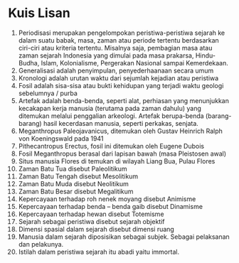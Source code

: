 # Kuis Lisan
1. Periodisasi merupakan pengelompokan peristiwa-peristiwa sejarah ke dalam suatu babak, masa, zaman atau periode tertentu berdasarkan ciri-ciri atau kriteria tertentu. Misalnya saja, pembagian masa atau zaman sejarah Indonesia yang dimulai pada masa prakarsa, Hindu-Budha, Islam, Kolonialisme, Pergerakan Nasional sampai Kemerdekaan.
2. Generalisasi adalah penyimpulan, penyederhaanaan secara umum
3. Kronologi adalah urutan waktu dari sejumlah kejadian atau peristiwa
4. Fosil adalah sisa-sisa atau bukti kehidupan yang terjadi waktu geologi sebelumnya / purba
5. Artefak adalah benda-benda, seperti alat, perhiasan yang menunjukkan kecakapan kerja manusia (terutama pada zaman dahulu) yang ditemukan melalui penggalian arkeologi. Artefak berupa-benda (barang-barang) hasil kecerdasan manusia, seperti perkakas, senjata.
6. Meganthropus Paleojavanicus, ditemukan oleh Gustav Heinrich Ralph von Koeningswald pada 1941
7. Pithecantropus Erectus, fosil ini ditemukan oleh Eugene Dubois
8. Fosil Meganthropus berasal dari lapisan bawah (masa Pleistosen awal)
9. Situs manusia Flores di temukan di wilayah Liang Bua, Pulau Flores
10. Zaman Batu Tua disebut Paleolitikum
11. Zaman Batu Tengah disebut Mesolitikum
12. Zaman Batu Muda disebut Neolitikum
13. Zaman Batu Besar disebut Megalitikum
14. Kepercayaan terhadap roh nenek moyang disebut Animisme
15. Kepercayaan terhadap benda – benda gaib disebut Dinamisme
16. Kepercayaan terhadap hewan disebut Totemisme
17. Sejarah sebagai peristiwa disebut sejarah objektif 
18. Dimensi spasial dalam sejarah disebut dimensi ruang
19. Manusia dalam sejarah diposisikan sebagai subjek. Sebagai pelaksanan dan pelakunya.
20. Istilah dalam peristiwa sejarah itu abadi yaitu immortal.   

